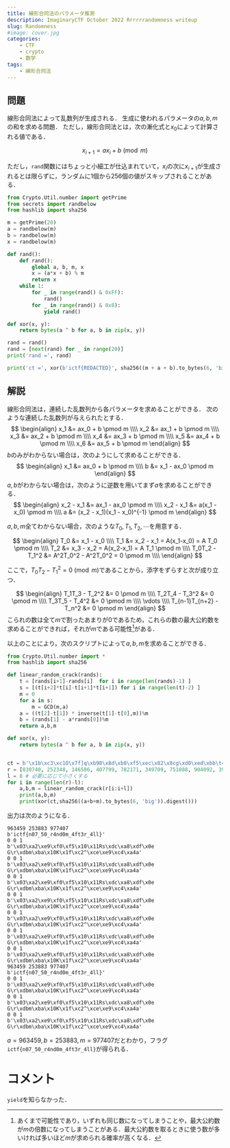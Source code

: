 ```yaml
---
title: 線形合同法のパラメータ推測
description: ImaginaryCTF October 2022 Rrrrrrandomness writeup
slug: Randomness
#image: cover.jpg
categories:
    - CTF
    - crypto
    - 数学
tags:
    - 線形合同法
---
```


## 問題
線形合同法によって乱数列が生成される．
生成に使われるパラメータの$a,b,m$の和を求める問題．
ただし，線形合同法とは，次の漸化式と$x_0$によって計算される値である．

$$
x_{i+1} = ax_i + b \pmod m
$$

ただし，`rand`関数にはちょっと小細工が仕込まれていて，$x_i$の次に$x_{i+1}$が生成されるとは限らずに，ランダムに$1$個から$256$個の値がスキップされることがある．

```python
from Crypto.Util.number import getPrime
from secrets import randbelow
from hashlib import sha256

m = getPrime(20)
a = randbelow(m)
b = randbelow(m)
x = randbelow(m)

def rand():
    def rand():
        global a, b, m, x
        x = (a*x + b) % m
        return x
    while 1:
        for _ in range(rand() & 0xFF):
            rand()
        for _ in range(rand() & 0x8):
            yield rand()

def xor(x, y):
    return bytes(a ^ b for a, b in zip(x, y))

rand = rand()
rand = [next(rand) for _ in range(20)]
print('rand =', rand)

print('ct =', xor(b'ictf{REDACTED}', sha256((m + a + b).to_bytes(6, 'big')).digest()))
```

## 解説
線形合同法は，連続した乱数列から各パラメータを求めることができる．
次のような連続した乱数列が与えられたとする．
$$
\begin{align}
x_1 &= ax_0 + b \pmod m \\\\
x_2 &= ax_1 + b \pmod m \\\\
x_3 &= ax_2 + b \pmod m \\\\
x_4 &= ax_3 + b \pmod m \\\\
x_5 &= ax_4 + b \pmod m \\\\
x_6 &= ax_5 + b \pmod m
\end{align}
$$
$b$のみがわからない場合は，次のようにして求めることができる．
$$
\begin{align}
x_1 &= ax_0 + b \pmod m \\\\
b &= x_1 - ax_0 \pmod m
\end{align}
$$
$a,b$がわからない場合は，次のように逆数を用いてまず$a$を求めることができる．
$$
\begin{align}
x_2 - x_1 &= ax_1 - ax_0 \pmod m \\\\
x_2 - x_1 &= a(x_1 - x_0) \pmod m \\\\
a &= (x_2 - x_1)(x_1 - x_0)^{-1} \pmod m
\end{align}
$$

$a,b,m$全てわからない場合，次のような$T_0,T_1,T_2,\cdots$を用意する．

$$
\begin{align}
T_0 &= x_1 - x_0 \\\\
T_1 &= x_2 - x_1 = A(x_1-x_0) = A T_0 \pmod m \\\\
T_2 &= x_3 - x_2 = A(x_2-x_1) = A T_1 \pmod m \\\\
T_0T_2 - T_1^2 &= A^2T_0^2 - A^2T_0^2 = 0  \pmod m \\\\
\end{align}
$$

ここで，$T_0T_2 - T_1^2 = 0 \pmod m$であることから，添字をずらすと次が成り立つ．

$$
\begin{align}
T_1T_3 - T_2^2 &= 0  \pmod m \\\\
T_2T_4 - T_3^2 &= 0  \pmod m \\\\
T_3T_5 - T_4^2 &= 0  \pmod m \\\\
\vdots \\\\
T_{n-1}T_{n+2} - T_n^2 &= 0  \pmod m
\end{align}
$$
こられの数は全て$m$で割ったあまりが$0$であるため，これらの数の最大公約数を求めることができれば，それが$m$である可能性[^1]がある．

[^1]:あくまで可能性であり，いずれも同じ数になってしまうことや，最大公約数が$m$の倍数になってしまうことがある．最大公約数を取るときに使う数が多いければ多いほど$m$が求められる確率が高くなる．


以上のことにより，次のスクリプトによって$a,b,m$を求めることができる．

```python
from Crypto.Util.number import *
from hashlib import sha256

def linear_random_crack(rands):
    t = [rands[i+1]-rands[i]  for i in range(len(rands)-1) ]
    s = [(t[i+2]*t[i]-t[i+1]*t[i+1]) for i in range(len(t)-2) ]
    m = 0
    for a in s:
        m = GCD(m,a)
    a = ((t[2]-t[1]) * inverse(t[1]-t[0],m))%m
    b = (rands[1] - a*rands[0])%m
    return a,b,m

def xor(x, y):
    return bytes(a ^ b for a, b in zip(x, y))


ct = b'\x1b\xc3\xc1O\x7f]q\xb98\x8d\xb8\xf5\xec\x82\x8cg\xd0\xed\xbb\t<G\xe6\xde\xf7\xb3\x81\xe05'
r = [830740, 252348, 146586, 407799, 782171, 349709, 751088, 904092, 390201, 909918, 347514, 89924, 7112, 751221, 26415, 299902, 438982, 787802, 1081, 814607]
l = 8 # 必要に応じて小さくする
for i in range(len(r)-l):
    a,b,m = linear_random_crack(r[i:i+l])
    print(a,b,m)
    print(xor(ct,sha256((a+b+m).to_bytes(6, 'big')).digest()))
```

出力は次のようになる．
```none
963459 253883 977407
b'ictf{n07_50_r4nd0m_4ft3r_4ll}'
0 0 1
b'\x03\xa2\xe9\xf0\xf5\x10\x11Rs\xdc\xa8\xdf\x0e G\r\xdbm\xba\x10K\x1f\xc2^\xce\xe9\xc4\xa4a'
0 0 1
b'\x03\xa2\xe9\xf0\xf5\x10\x11Rs\xdc\xa8\xdf\x0e G\r\xdbm\xba\x10K\x1f\xc2^\xce\xe9\xc4\xa4a'
0 0 1
b'\x03\xa2\xe9\xf0\xf5\x10\x11Rs\xdc\xa8\xdf\x0e G\r\xdbm\xba\x10K\x1f\xc2^\xce\xe9\xc4\xa4a'
0 0 1
b'\x03\xa2\xe9\xf0\xf5\x10\x11Rs\xdc\xa8\xdf\x0e G\r\xdbm\xba\x10K\x1f\xc2^\xce\xe9\xc4\xa4a'
0 0 1
b'\x03\xa2\xe9\xf0\xf5\x10\x11Rs\xdc\xa8\xdf\x0e G\r\xdbm\xba\x10K\x1f\xc2^\xce\xe9\xc4\xa4a'
0 0 1
b'\x03\xa2\xe9\xf0\xf5\x10\x11Rs\xdc\xa8\xdf\x0e G\r\xdbm\xba\x10K\x1f\xc2^\xce\xe9\xc4\xa4a'
0 0 1
b'\x03\xa2\xe9\xf0\xf5\x10\x11Rs\xdc\xa8\xdf\x0e G\r\xdbm\xba\x10K\x1f\xc2^\xce\xe9\xc4\xa4a'
963459 253883 977407
b'ictf{n07_50_r4nd0m_4ft3r_4ll}'
0 0 1
b'\x03\xa2\xe9\xf0\xf5\x10\x11Rs\xdc\xa8\xdf\x0e G\r\xdbm\xba\x10K\x1f\xc2^\xce\xe9\xc4\xa4a'
0 0 1
b'\x03\xa2\xe9\xf0\xf5\x10\x11Rs\xdc\xa8\xdf\x0e G\r\xdbm\xba\x10K\x1f\xc2^\xce\xe9\xc4\xa4a'
0 0 1
b'\x03\xa2\xe9\xf0\xf5\x10\x11Rs\xdc\xa8\xdf\x0e G\r\xdbm\xba\x10K\x1f\xc2^\xce\xe9\xc4\xa4a'
```

$a=963459,b=253883,m=977407$だとわかり，フラグ`ictf{n07_50_r4nd0m_4ft3r_4ll}`が得られる．

# コメント
`yield`を知らなかった．

